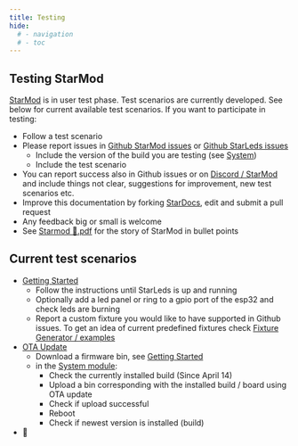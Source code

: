 ```yaml
---
title: Testing
hide:
  # - navigation
  # - toc
---
```


## Testing StarMod

[StarMod](/StarDocs) is in user test phase. Test scenarios are currently developed. See below for current available test scenarios. If you want to participate in testing:

* Follow a test scenario
* Please report issues in [Github StarMod issues](https://github.com/ewowi/StarMod/issues) or [Github StarLeds issues](https://github.com/MoonModules/StarModLeds/issues)
    * Include the version of the build you are testing (see [System](/StarDocs/SysMod/SysModSystem))
    * Include the test scenario
* You can report success also in Github issues or on [Discord / StarMod](https://discord.gg/VGDGGX8qvQ) and include things not clear, suggestions for improvement, new test scenarios etc.
* Improve this documentation by forking [StarDocs](https://github.com/ewowi/StarDocs), edit and submit a pull request
* Any feedback big or small is welcome
* See [Starmod 💫.pdf](https://github.com/ewowi/StarDocs/files/14837446/Starmod.pdf) for the story of StarMod in bullet points

## Current test scenarios

* [Getting Started](/StarDocs/BasicsStarMod/GettingStarted/)
    * Follow the instructions until StarLeds is up and running
    * Optionally add a led panel or ring to a gpio port of the esp32 and check leds are burning
    * Report a custom fixture you would like to have supported in Github issues. To get an idea of current predefined fixtures check  [Fixture Generator / examples](https://ewowi.github.io/StarDocs/LedMod/LedModFixture%20Generator/#examples)
* [OTA Update](/StarDocs/SysMod/SysModSystem/)
    * Download a firmware bin, see [Getting Started](/StarDocs/BasicsStarMod/GettingStarted/)
    * in the [System module](/StarDocs/SysMod/SysModSystem):
      * Check the currently installed build (Since April 14)
      * Upload a bin corresponding with the installed build / board using OTA update
      * Check if upload successful
      * Reboot
      * Check if newest version is installed (build)
* 🚧
